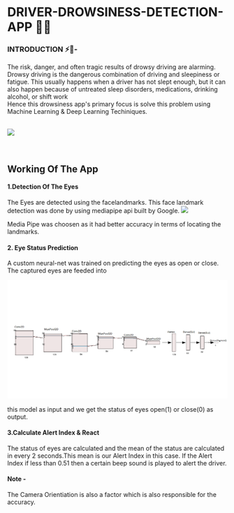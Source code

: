# DRIVER-DROWSINESS-DETECTION-APP 🚀🚗

### <b>INTRODUCTION</b> ⚡📑-
<bl>
The risk, danger, and often tragic results of drowsy driving are alarming. Drowsy driving is the dangerous combination of driving and sleepiness or fatigue. This usually happens when a driver has not slept enough, but it can also happen because of untreated sleep disorders, medications, drinking alcohol, or shift work
<br>
Hence this drowsiness app's primary focus is solve this problem using Machine Learning & Deep Learning Techiniques.
  <br>
  <br>
  
![](driverapp.gif)

<br>
  
  <h2> Working Of The App </h2>
  
  <bl>
  
  <h4>1.Detection Of The Eyes</h4>
  <p>The Eyes are detected using the facelandmarks. This face landmark detection was done by using mediapipe api built by Google.
    
  <img src="https://i.stack.imgur.com/5Mohl.jpg">
    
  Media Pipe was choosen as it had better accuracy in terms of locating the landmarks.</p>
  
  <h4>2. Eye Status Prediction </h4>
   <p>A custom neural-net was trained on predicting the eyes as open or close. The captured eyes are feeded into
     
   ![](EyeClassificationArch.png)
     
     
   this model as input and we get the status of eyes open(1) or close(0) as output.</p>

  <h4>3.Calculate Alert Index & React</h4>
  <p>The status of eyes are calculated and the mean of the status are calculated in every 2 seconds.This mean is our Alert Index in this case. If the Alert Index if less than 0.51 then a certain beep sound is played to alert the driver.
    
  <h4>Note - </h4>
  The Camera Orientiation is also a factor which is also responsible for the accuracy.
